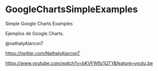 GoogleChartsSimpleExamples
==========================

Simple Google Charts Examples

Ejemplos de Google Charts.

@nathalyAlarconT

https://twitter.com/NathalyAlarconT

https://www.youtube.com/watch?v=bKVFW9z1QTY&feature=youtu.be


